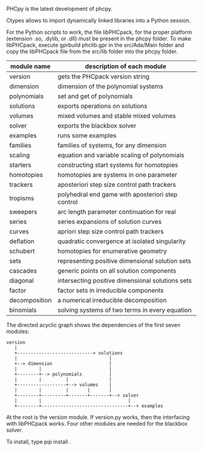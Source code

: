 PHCpy is the latest development of phcpy.

Ctypes allows to import dynamically linked libraries into a Python session.

For the Python scripts to work, the file libPHCpack, for the proper platform
(extension .so, .dylib, or .dll) must be present in the phcpy folder.
To make libPHCpack, execute gprbuild phclib.gpr in the src/Ada/Main folder 
and copy the libPHCpack file from the src/lib folder into the phcpy folder.

| module name    | description of each module                        |
|----------------|---------------------------------------------------|
| version        | gets the PHCpack version string                   |
| dimension      | dimension of the polynomial systems               |
| polynomials    | set and get of polynomials                        |
| solutions      | exports operations on solutions                   |
| volumes        | mixed volumes and stable mixed volumes            |
| solver         | exports the blackbox solver                       |
| examples       | runs some examples                                |
| families       | families of systems, for any dimension            |
| scaling        | equation and variable scaling of polynomials      |
| starters       | constructing start systems for homotopies         |
| homotopies     | homotopies are systems in one parameter           |
| trackers       | aposteriori step size control path trackers       |
| tropisms       | polyhedral end game with aposteriori step control |
| sweepers       | arc length parameter continuation for real        |
| series         | series expansions of solution curves              |
| curves         | apriori step size control path trackers           |
| deflation      | quadratic convergence at isolated singularity     |
| schubert       | homotopies for enumerative geometry               |
| sets           | representing positive dimensional solution sets   |
| cascades       | generic points on all solution components         |
| diagonal       | intersecting positive dimensional solutions sets  |
| factor         | factor sets in irreducible components             |
| decomposition  | a numerical irreducible decomposition             |
| binomials      | solving systems of two terms in every equation    |

The directed acyclic graph shows the dependencies of
the first seven modules:

    version
       |
       +----------------------------> solutions         
       |                                  |
       +--> dimension                     |
       |        |                         |
       +--------+--> polynomials          |
       |        |         |               |
       +------------------+--> volumes    |
       |        |         |       |       |
       +--------+---------+-------+-------+--> solver 
       |        |                                |
       +--------+--------------------------------+--> examples

At the root is the version module.  If version.py works,
then the interfacing with libPHCpack works.
Four other modules are needed for the blackbox solver.

To install, type
pip install .
